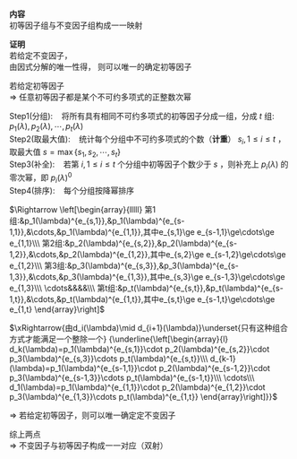 **内容**  
初等因子组与不变因子组构成一一映射  
  
**证明**  
若给定不变因子，  
由因式分解的唯一性得， 则可以唯一的确定初等因子  
  
若给定初等因子  
$\Rightarrow$ 任意初等因子都是某个不可约多项式的正整数次幂  
  
Step1(分组): $\enspace$  将所有具有相同不可约多项式的初等因子分成一组，分成 $t$ 组:  $p_1(\lambda), p_2(\lambda), \cdots, p_t(\lambda)$  
Step2(取最大值): $\enspace$  统计每个分组中不可约多项式的个数（**计重**） $s_i, 1\le i\le t$ ，取最大值 $s=\max\{s_1,s_2,\cdots,s_t\}$  
Step3(补全): $\enspace$  若第 $i,1\le i\le t$ 个分组中初等因子个数少于 $s$ ，则补充上 $p_i(\lambda)$ 的零次幂，即 $p_i(\lambda)^0$  
Step4(排序): $\enspace$  每个分组按降幂排序  
  
$\Rightarrow  
\left[\begin{array}{lllll}  
第1组:&p_1(\lambda)^{e_{s,1}},&p_1(\lambda)^{e_{s-1,1}},&\cdots,&p_1(\lambda)^{e_{1,1}},其中e_{s,1}\ge e_{s-1,1}\ge\cdots\ge e_{1,1}\\\  
第2组:&p_2(\lambda)^{e_{s,2}},&p_2(\lambda)^{e_{s-1,2}},&\cdots,&p_2(\lambda)^{e_{1,2}},其中e_{s,2}\ge e_{s-1,2}\ge\cdots\ge e_{1,2}\\\  
第3组:&p_3(\lambda)^{e_{s,3}},&p_3(\lambda)^{e_{s-1,3}},&\cdots,&p_3(\lambda)^{e_{1,3}},其中e_{s,3}\ge e_{s-1,3}\ge\cdots\ge e_{1,3}\\\  
\cdots&&&&\\\  
第t组:&p_t(\lambda)^{e_{s,t}},&p_t(\lambda)^{e_{s-1,t}},&\cdots,&p_t(\lambda)^{e_{1,t}},其中e_{s,t}\ge e_{s-1,t}\ge\cdots\ge e_{1,t}  
\end{array}\right]$  
  
$\xRightarrow{由d_i(\lambda)\mid d_{i+1}(\lambda)}\underset{只有这种组合方式才能满足一个整除一个}  
{\underline{\left[\begin{array}{l}  
d_k(\lambda)=p_1(\lambda)^{e_{s,1}}\cdot p_2(\lambda)^{e_{s,2}}\cdot p_3(\lambda)^{e_{s,3}}\cdots p_t(\lambda)^{e_{s,t}}\\\  
d_{k-1}(\lambda)=p_1(\lambda)^{e_{s-1,1}}\cdot p_2(\lambda)^{e_{s-1,2}}\cdot p_3(\lambda)^{e_{s-1,3}}\cdots p_t(\lambda)^{e_{s-1,t}}\\\  
\cdots\\\  
d_1(\lambda)=p_1(\lambda)^{e_{1,1}}\cdot p_2(\lambda)^{e_{1,2}}\cdot p_3(\lambda)^{e_{1,3}}\cdots p_t(\lambda)^{e_{1,t}}  
\end{array}\right]}}$  
  
$\Rightarrow$ 若给定初等因子，则可以唯一确定定不变因子  
  
综上两点  
$\Rightarrow$ 不变因子与初等因子构成一一对应（双射）  
